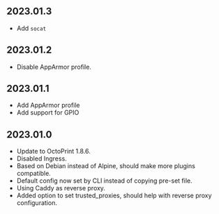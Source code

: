 ## 2023.01.3
  * Add `socat`

## 2023.01.2
  * Disable AppArmor profile.

## 2023.01.1
  * Add AppArmor profile
  * Add support for GPIO

## 2023.01.0
  * Update to OctoPrint 1.8.6.
  * Disabled Ingress.
  * Based on Debian instead of Alpine, should make more plugins compatible.
  * Default config now set by CLI instead of copying pre-set file.
  * Using Caddy as reverse proxy.
  * Added option to set trusted_proxies, should help with reverse proxy configuration.
